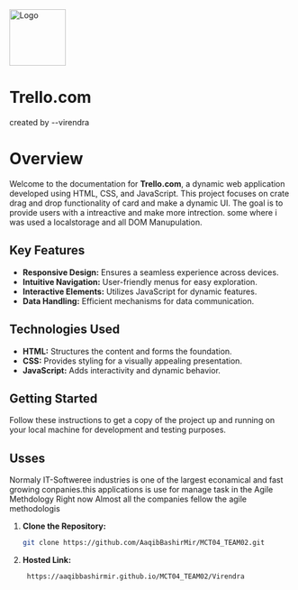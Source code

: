 
<img src="https://play-lh.googleusercontent.com/CiGs15N1e1tXrSnVLEY9jOnKi1oNzPQNRjqhR8fXE0pnu_bRyNmfc8xXr2VQUJTfJ9A" alt="Logo" width="100" height="100">

# Trello.com
<p>created by --virendra</p>

# Overview
Welcome to the documentation for **Trello.com**, a dynamic web application developed using HTML, CSS, and JavaScript. This project focuses on crate drag and drop functionality of card and make a dynamic UI. The goal is to provide users with a intreactive and make more intrection.
some where i was used a localstorage and all DOM Manupulation.

## Key Features
- **Responsive Design:** Ensures a seamless experience across devices.
- **Intuitive Navigation:** User-friendly menus for easy exploration.
- **Interactive Elements:** Utilizes JavaScript for dynamic features.
- **Data Handling:** Efficient mechanisms for data communication.

## Technologies Used
- **HTML:** Structures the content and forms the foundation.
- **CSS:** Provides styling for a visually appealing presentation.
- **JavaScript:** Adds interactivity and dynamic behavior.

 ## Getting Started
 Follow these instructions to get a copy of the project up and running on your local machine for development and testing purposes.

 ## Usses
 Normaly IT-Softweree industries is one of the largest econamical and fast growing conpanies.this applications is use for manage task in the Agile Methdology
 Right now Almost all the companies fellow the agile methodologis

1. **Clone the Repository:**
   ```bash
   git clone https://github.com/AaqibBashirMir/MCT04_TEAM02.git

2. **Hosted Link:**
   ```link
    https://aaqibbashirmir.github.io/MCT04_TEAM02/Virendra
